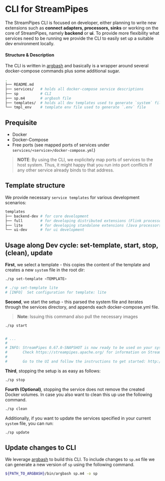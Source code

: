 <!--
  ~ Licensed to the Apache Software Foundation (ASF) under one or more
  ~ contributor license agreements.  See the NOTICE file distributed with
  ~ this work for additional information regarding copyright ownership.
  ~ The ASF licenses this file to You under the Apache License, Version 2.0
  ~ (the "License"); you may not use this file except in compliance with
  ~ the License.  You may obtain a copy of the License at
  ~
  ~    http://www.apache.org/licenses/LICENSE-2.0
  ~
  ~ Unless required by applicable law or agreed to in writing, software
  ~ distributed under the License is distributed on an "AS IS" BASIS,
  ~ WITHOUT WARRANTIES OR CONDITIONS OF ANY KIND, either express or implied.
  ~ See the License for the specific language governing permissions and
  ~ limitations under the License.
  ~
  -->

# CLI for StreamPipes
The StreamPipes CLI is focused on developer, either planning to write new extensions such as **connect adapters, processors, sinks**  or working on the core of StreamPipes, namely **backend** or **ui**. To provide more flexibility what services need to be running we provide the CLI to easily set up a suitable dev environment locally.

#### Structure & Description
The CLI is written in [argbash](https://github.com/matejak/argbash) and basically is a wrapper around several docker-compose commands plus some additional sugar.

```bash
.
├── README.md
├── services/   # holds all docker-compose service descriptions
├── sp          # CLI
├── sp.m4       # argbash file    
├── templates/  # holds all dev templates used to generate `system` file
└── tmpl_env    # template env file used to generate `.env` file
```

<!-- ## TL;DR
```bash
# start StreamPipes standalone lite version including current Java processors
./sp start
``` -->

## Prequisite
* Docker
* Docker-Compose
* Free ports (see mapped ports of services under `services/<service>/docker-compose.yml`)

> **NOTE**: By using the CLI, we explicitely map ports of services to the host system. Thus, it might happy that you run into port conflicts if any other service already binds to that address.

## Template structure

We provide necessary `service templates` for various development scenarios:

```bash
templates
├── backend-dev # for core development
├── full        # for developing distributed extensions (Flink processors)
├── lite        # for developing standalone extensions (Java processors)
└── ui-dev      # for ui development
```

## Usage along Dev cycle: set-template, start, stop, (clean), update

**First**, we select a template - this copies the content of the template and creates a new `system` file in the root dir:
```bash
./sp set-template <TEMPLATE>

# ./sp set-template lite
# [INFO]  Set configuration for template: lite
```

**Second**, we start the setup - this parsed the system file and iterates through the services directory, and appends each docker-compose.yml file.
> **Note**: Issuing this command also pull the necessary images

```bash
./sp start


# ...
#
# INFO: StreamPipes 0.67.0-SNAPSHOT is now ready to be used on your system
#       Check https://streampipes.apache.org/ for information on StreamPipes
#
#       Go to the UI and follow the instructions to get started: http://localhost/
```

**Third**, stopping the setup is as easy as follows:
```bash
./sp stop
```

**Fourth (Optional)**, stopping the service does not remove the created Docker volumes. In case you also want to clean this up use the following command.
```bash
./sp clean
```

Additionally, if you want to update the services specified in your current `system` file, you can run:

```bash
./sp update
```

## Update changes to CLI
We leverage [argbash](https://github.com/matejak/argbash) to build this CLI. To include changes to `sp.m4` file we can generate a new version of `sp` using the following command.

```bash
${PATH_TO_ARGBASH}/bin/argbash sp.m4 -o sp
```

<!-- All active services are defined in the system file.
All available services are in the services folder.

## Features Suggestion
* start (service-name) (--hostname "valueHostName") (--defaultip)
  * Starts StreamPipes or service
* stop (service-name)
  * Stops StreamPipes and deletes containers
* restart (service-name)
  * Restarts containers
* update (service-name) (--renew)
  * Downloads new docker images
  * --renew restart containers after download
* set-template (template-name)
  * Replaces the systems file with file mode-name
* log (service-name)
  * Prints the logs of the service

* list-available
* list-active
* list-templates

* activate (service-name) (--all)
  * Adds service to system and starts
* add (service-name) (--all)
  * Adds service to system
* deactivate {remove} (service-name)  (--all)
  * Stops container and removes from system file
* clean
  * Stops and cleans SP installation, remove networks
* remove-settings:
  * Stops StreamPipes and deletes .env file
* set-version:
  * Change the StreamPipes version in the tmpl_env file

* generate-compose-file


## Flags

* ARG_OPTIONAL_SINGLE([hostname], , [The default hostname of your server], )
* ARG_OPTIONAL_BOOLEAN([defaultip],d, [When set the first ip is used as default])
* ARG_OPTIONAL_BOOLEAN([all],a, [Select all available StreamPipes services])





## Naming Files / Folders
* active-services
* services/
* system-configurations -> templates/
* tmpl_env -->
